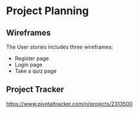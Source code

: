# Project Planning

## Wireframes
The User stories includes three wireframes:
- Register page
- Login page
- Take a quiz page

## Project Tracker
 https://www.pivotaltracker.com/n/projects/2313500

